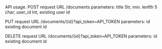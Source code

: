 API usage.
POST request 
    URL /documents
    parameters: 
        title  Str, min. lenfth 5 char;
        user_id Int, existing user id

PUT request 
    URL /documents/{id}?api_token=API_TOKEN
    parameters:
        id existing document id
        
DELETE request
    URL /documents/{id}?api_token=API_TOKEN
    parameters:
        id existing document id
        
